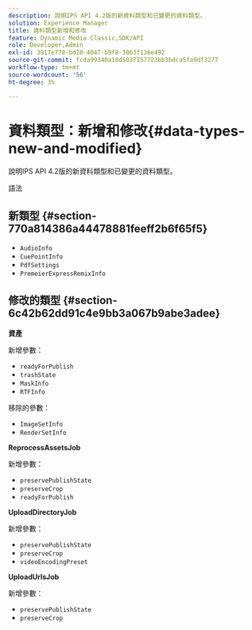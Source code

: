 ```yaml
---
description: 說明IPS API 4.2版的新資料類型和已變更的資料類型。
solution: Experience Manager
title: 資料類型新增和修改
feature: Dynamic Media Classic,SDK/API
role: Developer,Admin
exl-id: 3917e778-bd28-4047-b9f8-3063f136e492
source-git-commit: fcda99340a18d5037157723bb3bdca5fa9df3277
workflow-type: tm+mt
source-wordcount: '56'
ht-degree: 3%

---
```


# 資料類型：新增和修改{#data-types-new-and-modified}

說明IPS API 4.2版的新資料類型和已變更的資料類型。

語法

## 新類型 {#section-770a814386a44478881feeff2b6f65f5}

* `AudioInfo`
* `CuePointInfo`
* `PdfSettings`
* `PremeierExpressRemixInfo`

## 修改的類型 {#section-6c42b62dd91c4e9bb3a067b9abe3adee}

**資產**

新增參數：

* `readyForPublish`
* `trashState`
* `MaskInfo`
* `RTFInfo`

移除的參數：

* `ImageSetInfo`
* `RenderSetInfo`

**ReprocessAssetsJob**

新增參數：

* `preservePublishState`
* `preserveCrop`
* `readyForPublish`

**UploadDirectoryJob**

新增參數：

* `preservePublishState`
* `preserveCrop`
* `videoEncodingPreset`

**UploadUrlsJob**

新增參數：

* `preservePublishState`
* `preserveCrop`
